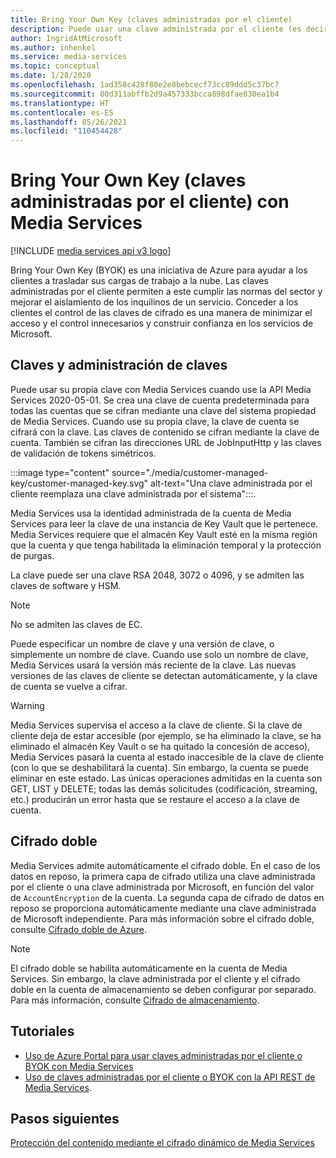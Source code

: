 ```yaml
---
title: Bring Your Own Key (claves administradas por el cliente)
description: Puede usar una clave administrada por el cliente (es decir, Bring Your Own Key) con Media Services.
author: IngridAtMicrosoft
ms.author: inhenkel
ms.service: media-services
ms.topic: conceptual
ms.date: 1/28/2020
ms.openlocfilehash: 1ad358c428f80e2e8bebcecf73cc89ddd5c37bc7
ms.sourcegitcommit: 80d311abffb2d9a457333bcca898dfae830ea1b4
ms.translationtype: HT
ms.contentlocale: es-ES
ms.lasthandoff: 05/26/2021
ms.locfileid: "110454428"
---
```

# <a name="bring-your-own-key-customer-managed-keys-with-media-services"></a>Bring Your Own Key (claves administradas por el cliente) con Media Services

[!INCLUDE [media services api v3 logo](./includes/v3-hr.md)]

Bring Your Own Key (BYOK) es una iniciativa de Azure para ayudar a los clientes a trasladar sus cargas de trabajo a la nube. Las claves administradas por el cliente permiten a este cumplir las normas del sector y mejorar el aislamiento de los inquilinos de un servicio. Conceder a los clientes el control de las claves de cifrado es una manera de minimizar el acceso y el control innecesarios y construir confianza en los servicios de Microsoft.

## <a name="keys-and-key-management"></a>Claves y administración de claves

Puede usar su propia clave con Media Services cuando use la API Media Services 2020-05-01. Se crea una clave de cuenta predeterminada para todas las cuentas que se cifran mediante una clave del sistema propiedad de Media Services. Cuando use su propia clave, la clave de cuenta se cifrará con la clave. Las claves de contenido se cifran mediante la clave de cuenta. También se cifran las direcciones URL de JobInputHttp y las claves de validación de tokens simétricos.

:::image type="content" source="./media/customer-managed-key/customer-managed-key.svg" alt-text="Una clave administrada por el cliente reemplaza una clave administrada por el sistema":::.

Media Services usa la identidad administrada de la cuenta de Media Services para leer la clave de una instancia de Key Vault que le pertenece. Media Services requiere que el almacén Key Vault esté en la misma región que la cuenta y que tenga habilitada la eliminación temporal y la protección de purgas.

La clave puede ser una clave RSA 2048, 3072 o 4096, y se admiten las claves de software y HSM.

> [!NOTE]
> No se admiten las claves de EC.

Puede especificar un nombre de clave y una versión de clave, o simplemente un nombre de clave. Cuando use solo un nombre de clave, Media Services usará la versión más reciente de la clave. Las nuevas versiones de las claves de cliente se detectan automáticamente, y la clave de cuenta se vuelve a cifrar.

> [!WARNING]
> Media Services supervisa el acceso a la clave de cliente. Si la clave de cliente deja de estar accesible (por ejemplo, se ha eliminado la clave, se ha eliminado el almacén Key Vault o se ha quitado la concesión de acceso), Media Services pasará la cuenta al estado inaccesible de la clave de cliente (con lo que se deshabilitará la cuenta). Sin embargo, la cuenta se puede eliminar en este estado. Las únicas operaciones admitidas en la cuenta son GET, LIST y DELETE; todas las demás solicitudes (codificación, streaming, etc.) producirán un error hasta que se restaure el acceso a la clave de cuenta.

## <a name="double-encryption"></a>Cifrado doble

Media Services admite automáticamente el cifrado doble. En el caso de los datos en reposo, la primera capa de cifrado utiliza una clave administrada por el cliente o una clave administrada por Microsoft, en función del valor de `AccountEncryption` de la cuenta.  La segunda capa de cifrado de datos en reposo se proporciona automáticamente mediante una clave administrada de Microsoft independiente. Para más información sobre el cifrado doble, consulte [Cifrado doble de Azure](../../security/fundamentals/double-encryption.md).

> [!NOTE]
> El cifrado doble se habilita automáticamente en la cuenta de Media Services. Sin embargo, la clave administrada por el cliente y el cifrado doble en la cuenta de almacenamiento se deben configurar por separado. Para más información, consulte [Cifrado de almacenamiento](../../storage/common/storage-service-encryption.md).

## <a name="tutorials"></a>Tutoriales

- [Uso de Azure Portal para usar claves administradas por el cliente o BYOK con Media Services](security-customer-managed-keys-portal-tutorial.md)
- [Uso de claves administradas por el cliente o BYOK con la API REST de Media Services](security-customer-managed-keys-rest-postman-tutorial.md).

## <a name="next-steps"></a>Pasos siguientes

[Protección del contenido mediante el cifrado dinámico de Media Services](drm-content-protection-concept.md)
